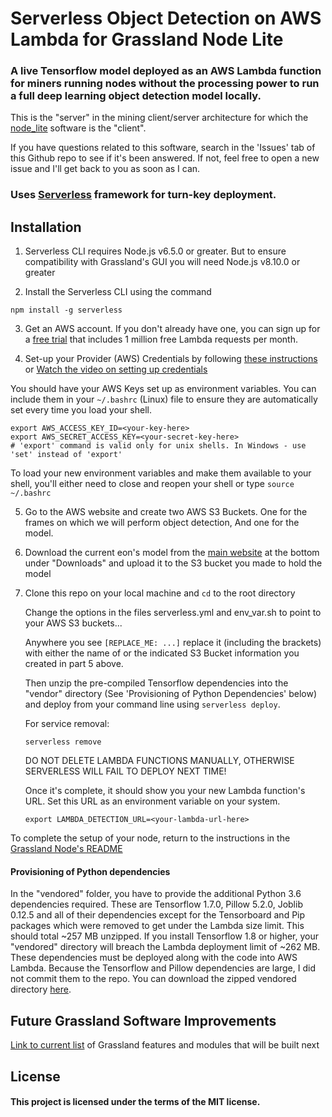 # Serverless Object Detection on AWS Lambda for Grassland Node Lite

### A live Tensorflow model deployed as an AWS Lambda function for miners running nodes without the processing power to run a full deep learning object detection model locally. 

This is the "server" in the mining client/server architecture for which the [node_lite](https://github.com/grasslandnetwork/node_lite) software is the "client".


If you have questions related to this software, search in the 'Issues' tab of this Github repo to see if it's been answered. If not, feel free to open a new issue and I'll get back to you as soon as I can.


### Uses [Serverless](https://serverless.com/) framework for turn-key deployment.

## Installation

1. Serverless CLI requires Node.js v6.5.0 or greater. But to ensure compatibility with Grassland's GUI you will need Node.js v8.10.0 or greater

2. Install the Serverless CLI using the command

```npm install -g serverless```

3. Get an AWS account. If you don't already have one, you can sign up for a [free trial](https://aws.amazon.com/s/dm/optimization/server-side-test/free-tier/free_np/) that includes 1 million free Lambda requests per month.

4. Set-up your Provider (AWS) Credentials by following [these instructions](https://serverless.com/framework/docs/providers/aws/guide/credentials/) or [Watch the video on setting up credentials](https://www.youtube.com/watch?v=KngM5bfpttA)

You should have your AWS Keys set up as environment variables. You can include them in your ```~/.bashrc``` (Linux) file to ensure they are automatically set every time you load your shell. 

```
export AWS_ACCESS_KEY_ID=<your-key-here>
export AWS_SECRET_ACCESS_KEY=<your-secret-key-here>
# 'export' command is valid only for unix shells. In Windows - use 'set' instead of 'export'
```

To load your new environment variables and make them available to your shell, you'll either need to close and reopen your shell or type ```source ~/.bashrc```

5. Go to the AWS website and create two AWS S3 Buckets. One for the frames on which we will perform object detection, And one for the model.

6. Download the current eon's model from the [main website](https://www.grassland.network/) at the bottom under "Downloads" and upload it to the S3 bucket you made to hold the model

7. Clone this repo on your local machine and `cd` to the root directory

   Change the options in the files serverless.yml and env_var.sh to point to your AWS S3 buckets...

    Anywhere you see ```[REPLACE_ME: ...]``` replace it (including the brackets) with either the name of or the indicated S3 Bucket information you created in part 5 above.

   Then unzip the pre-compiled Tensorflow dependencies into the "vendor" directory (See 'Provisioning of Python Dependencies' below) and deploy from your command line using `serverless deploy`.

   For service removal:
   ```	   
   serverless remove
   ```			  
   DO NOT DELETE LAMBDA FUNCTIONS MANUALLY, OTHERWISE SERVERLESS WILL FAIL TO DEPLOY NEXT TIME!


   Once it's complete, it should show you your new Lambda function's URL. Set this URL as an environment variable on your system.

   ```
   export LAMBDA_DETECTION_URL=<your-lambda-url-here>
   ```

To complete the setup of your node, return to the instructions in the [Grassland Node's README](https://github.com/grasslandnetwork/node_lite)




#### Provisioning of Python dependencies
In the "vendored" folder, you have to provide the additional Python 3.6 dependencies required. These are Tensorflow 1.7.0, Pillow 5.2.0, Joblib 0.12.5 and all of their dependencies except for the Tensorboard and Pip packages which were removed to get under the Lambda size limit. This should total ~257 MB unzipped. If you install Tensorflow 1.8 or higher, your "vendored" directory will breach the Lambda deployment limit of ~262 MB. These dependencies must be deployed along with the code into AWS Lambda. Because the Tensorflow and Pillow dependencies are large, I did not commit them to the repo. You can download the zipped vendored directory [here](https://downloads.grassland.network/packages/node_lite_object_detection/vendored.zip).



## Future Grassland Software Improvements
[Link to current list](https://gist.github.com/00hello/0199d393e872ed7645979f5daf7bd62c) of Grassland features and modules that will be built next


## License
#### This project is licensed under the terms of the MIT license.
